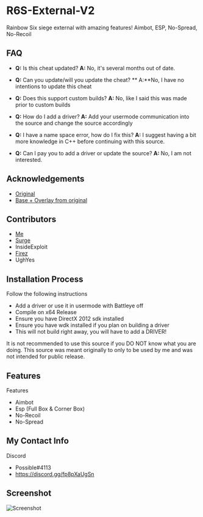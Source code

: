 
# R6S-External-V2

Rainbow Six siege external with amazing features! Aimbot,  ESP, No-Spread, No-Recoil

## FAQ
 - **Q:** Is this cheat updated?
  **A:** No, it's several months out of date.


 - **Q:** Can you update/will you update the cheat?
** A:**No, I have no intentions to update this cheat

 - **Q:** Does this support custom builds?
 **A:** No, like I said this was made prior to custom builds

 - **Q:** How do I add a driver?
 **A:** Add your usermode communication into the source and change the source accordingly

 - **Q:** I have a name space error, how do I fix this?
 **A:** I suggest having a bit more knowledge in C++ before continuing with this source.

 - **Q:** Can I pay you to add a driver or update the source?
 **A:** No, I am not interested.

## Acknowledgements

 - [Original](https://github.com/SurgeGotTappedAgain/External-R6S-Cheat)
 - [Base + Overlay from original](https://github.com/fir3z)


## Contributors

- [Me](https://www.github.com/Possbl)
- [Surge](https://github.com/SurgeGotTappedAgain)
- InsideExploit
- [Firez](https://github.com/fir3z)
- UghYes



## Installation Process

Follow the following instructions

- Add a driver or use it in usermode with Battleye off
- Compile on x64 Release
- Ensure you have DirectX 2012 sdk installed
- Ensure you have wdk installed if you plan on building a driver
- This will not build right away, you will have to add a DRIVER!

It is not recommended to use this source if you DO NOT know what you are doing. 
This source was meant originally to only to be used by me and was not intended for public release. 

    
## Features

Features
- Aimbot
- Esp (Full Box & Corner Box)
- No-Recoil
- No-Spread

## My Contact Info

Discord
- Possible#4113 
- https://discord.gg/fp8pXaUgSn



## Screenshot

![Screenshot](https://media.discordapp.net/attachments/988982251490533396/1008257422940446820/unknown.png)

